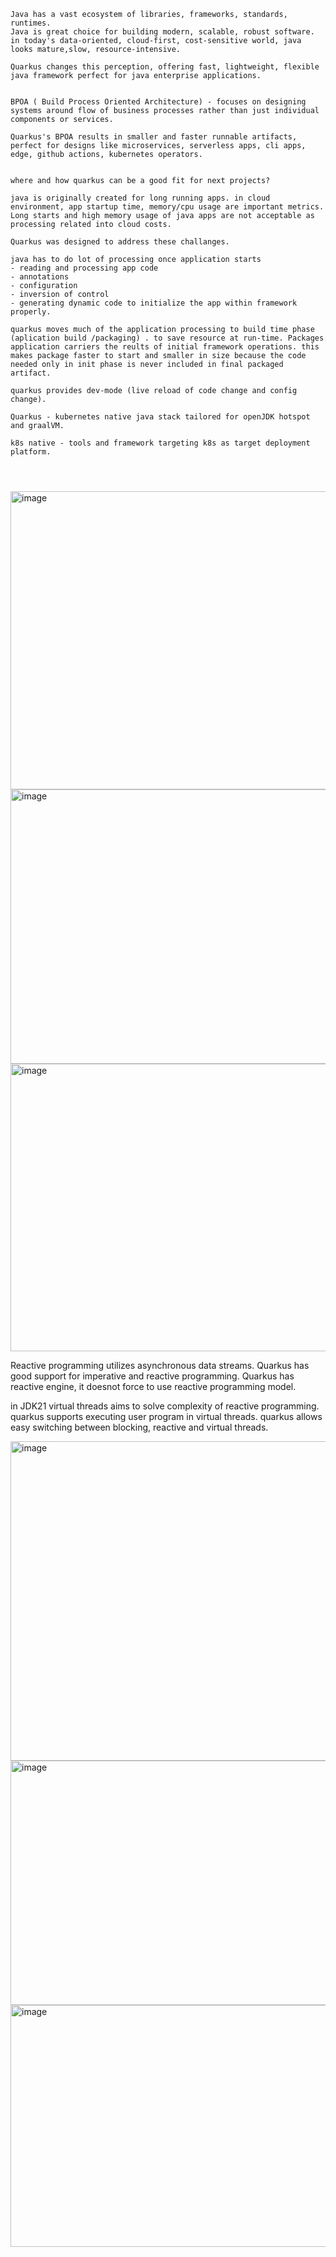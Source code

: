 ```
Java has a vast ecosystem of libraries, frameworks, standards, runtimes.
Java is great choice for building modern, scalable, robust software. in today's data-oriented, cloud-first, cost-sensitive world, java looks mature,slow, resource-intensive.

Quarkus changes this perception, offering fast, lightweight, flexible java framework perfect for java enterprise applications. 


BPOA ( Build Process Oriented Architecture) - focuses on designing systems around flow of business processes rather than just individual components or services.

Quarkus's BPOA results in smaller and faster runnable artifacts, perfect for designs like microservices, serverless apps, cli apps, edge, github actions, kubernetes operators.


where and how quarkus can be a good fit for next projects?

java is originally created for long running apps. in cloud environment, app startup time, memory/cpu usage are important metrics. Long starts and high memory usage of java apps are not acceptable as processing related into cloud costs.

Quarkus was designed to address these challanges.

java has to do lot of processing once application starts
- reading and processing app code
- annotations
- configuration
- inversion of control
- generating dynamic code to initialize the app within framework properly.

quarkus moves much of the application processing to build time phase (aplication build /packaging) . to save resource at run-time. Packages application carriers the reults of initial framework operations. this makes package faster to start and smaller in size because the code needed only in init phase is never included in final packaged artifact.

quarkus provides dev-mode (live reload of code change and config change).

Quarkus - kubernetes native java stack tailored for openJDK hotspot and graalVM.

k8s native - tools and framework targeting k8s as target deployment platform.




```
<img width="612" height="477" alt="image" src="https://github.com/user-attachments/assets/df8a22d1-e76a-4813-bec1-b171eff5cf96" />
<img width="513" height="439" alt="image" src="https://github.com/user-attachments/assets/70ed5c70-106b-4864-b778-79ecf9aa32bf" />

<img width="1028" height="460" alt="image" src="https://github.com/user-attachments/assets/14e70fc0-9081-4d9d-a2ea-781c642a8dc6" />


Reactive programming utilizes asynchronous data streams. Quarkus has good support for imperative and reactive programming. Quarkus has reactive engine, it doesnot force to use reactive programming model. 

in JDK21 virtual threads aims to solve complexity of reactive programming. quarkus supports executing user program in virtual threads. quarkus allows easy switching between blocking, reactive and virtual threads. 

<img width="554" height="511" alt="image" src="https://github.com/user-attachments/assets/07c5f018-791e-44b4-bb56-5b4361cccaa4" />

<img width="728" height="391" alt="image" src="https://github.com/user-attachments/assets/66dba868-aef0-4c57-81cd-a4cf90dc3830" />

<img width="869" height="387" alt="image" src="https://github.com/user-attachments/assets/09726668-3183-4896-8a5d-c5a91214912d" />






